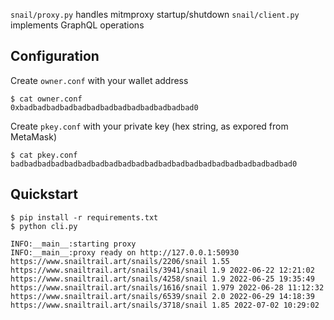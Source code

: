 `snail/proxy.py` handles mitmproxy startup/shutdown
`snail/client.py` implements GraphQL operations

## Configuration

Create `owner.conf` with your wallet address

```
$ cat owner.conf
0xbadbadbadbadbadbadbadbadbadbadbadbadbad0
```

Create `pkey.conf` with your private key (hex string, as expored from MetaMask)

```
$ cat pkey.conf
badbadbadbadbadbadbadbadbadbadbadbadbadbadbadbadbadbadbadbadbad0
```

## Quickstart

```
$ pip install -r requirements.txt
$ python cli.py

INFO:__main__:starting proxy
INFO:__main__:proxy ready on http://127.0.0.1:50930
https://www.snailtrail.art/snails/2206/snail 1.55
https://www.snailtrail.art/snails/3941/snail 1.9 2022-06-22 12:21:02
https://www.snailtrail.art/snails/4258/snail 1.9 2022-06-25 19:35:49
https://www.snailtrail.art/snails/1616/snail 1.979 2022-06-28 11:12:32
https://www.snailtrail.art/snails/6539/snail 2.0 2022-06-29 14:18:39
https://www.snailtrail.art/snails/3718/snail 1.85 2022-07-02 10:29:02
```
